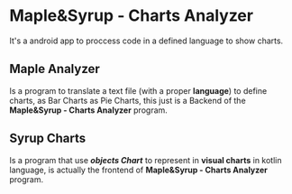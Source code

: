 # Maple&Syrup - Charts Analyzer

It's a android app to proccess code in a defined language to show charts.

## Maple Analyzer

Is a program to translate a text file (with a proper **language**) to define charts, as Bar Charts as Pie Charts,
this just is a Backend of the **Maple&Syrup - Charts Analyzer** program.

## Syrup Charts

Is a program that use ***objects Chart*** to represent in **visual charts** in kotlin language, is actually the
frontend of **Maple&Syrup - Charts Analyzer** program.
